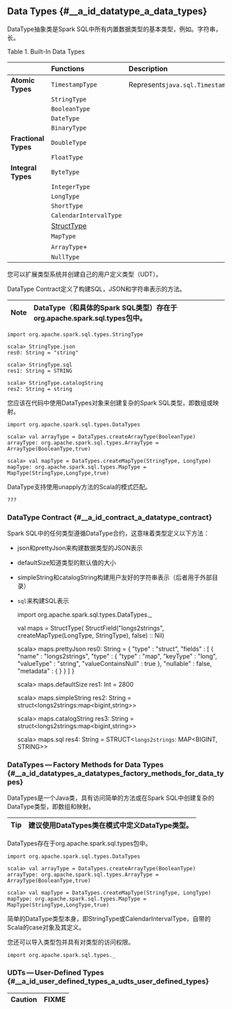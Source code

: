 ## Data Types {#__a_id_datatype_a_data_types}

DataType抽象类是Spark SQL中所有内置数据类型的基本类型，例如。字符串，长。

Table 1. Built-In Data Types

|   | Functions | Description |
| :--- | :--- | :--- |
| **Atomic Types** | `TimestampType` | Represents`java.sql.Timestamp`values. |
|  | `StringType` |  |
|  | `BooleanType` |  |
|  | `DateType` |  |
|  | `BinaryType` |  |
| **Fractional Types** | `DoubleType` |  |
|  | `FloatType` |  |
| **Integral Types** | `ByteType` |  |
|  | `IntegerType` |  |
|  | `LongType` |  |
|  | `ShortType` |  |
|  | `CalendarIntervalType` |  |
|  | [StructType](https://jaceklaskowski.gitbooks.io/mastering-apache-spark/content/spark-sql-StructType.html) |  |
|  | `MapType` |  |
|  | `ArrayType`+ |  |
|  | `NullType` |  |

您可以扩展类型系统并创建自己的用户定义类型（UDT）。

DataType Contract定义了构建SQL，JSON和字符串表示的方法。

| Note | DataType（和具体的Spark SQL类型）存在于org.apache.spark.sql.types包中。 |
| :---: | :--- |


```
import org.apache.spark.sql.types.StringType

scala> StringType.json
res0: String = "string"

scala> StringType.sql
res1: String = STRING

scala> StringType.catalogString
res2: String = string
```

您应该在代码中使用DataTypes对象来创建复杂的Spark SQL类型，即数组或映射。

```
import org.apache.spark.sql.types.DataTypes

scala> val arrayType = DataTypes.createArrayType(BooleanType)
arrayType: org.apache.spark.sql.types.ArrayType = ArrayType(BooleanType,true)

scala> val mapType = DataTypes.createMapType(StringType, LongType)
mapType: org.apache.spark.sql.types.MapType = MapType(StringType,LongType,true)
```

DataType支持使用unapply方法的Scala的模式匹配。

```
???
```

### DataType Contract {#__a_id_contract_a_datatype_contract}

Spark SQL中的任何类型遵循DataType合约，这意味着类型定义以下方法：

* json和prettyJson来构建数据类型的JSON表示

* defaultSize知道类型的默认值的大小

* simpleString和catalogString构建用户友好的字符串表示（后者用于外部目录）

* `sql`来构建SQL表示

    import org.apache.spark.sql.types.DataTypes._

    val maps = StructType(
      StructField("longs2strings", createMapType(LongType, StringType), false) :: Nil)

    scala> maps.prettyJson
    res0: String =
    {
      "type" : "struct",
      "fields" : [ {
        "name" : "longs2strings",
        "type" : {
          "type" : "map",
          "keyType" : "long",
          "valueType" : "string",
          "valueContainsNull" : true
        },
        "nullable" : false,
        "metadata" : { }
      } ]
    }

    scala> maps.defaultSize
    res1: Int = 2800

    scala> maps.simpleString
    res2: String = struct<longs2strings:map<bigint,string>>

    scala> maps.catalogString
    res3: String = struct<longs2strings:map<bigint,string>>

    scala> maps.sql
    res4: String = STRUCT<`longs2strings`: MAP<BIGINT, STRING>>

### DataTypes — Factory Methods for Data Types {#__a_id_datatypes_a_datatypes_factory_methods_for_data_types}

DataTypes是一个Java类，具有访问简单的方法或在Spark SQL中创建复杂的DataType类型，即数组和映射。

| Tip | 建议使用DataTypes类在模式中定义DataType类型。 |
| :---: | :--- |


DataTypes存在于org.apache.spark.sql.types包中。

```
import org.apache.spark.sql.types.DataTypes

scala> val arrayType = DataTypes.createArrayType(BooleanType)
arrayType: org.apache.spark.sql.types.ArrayType = ArrayType(BooleanType,true)

scala> val mapType = DataTypes.createMapType(StringType, LongType)
mapType: org.apache.spark.sql.types.MapType = MapType(StringType,LongType,true)
```

简单的DataType类型本身，即StringType或CalendarIntervalType，自带的Scala的case对象及其定义。

您还可以导入类型包并具有对类型的访问权限。

```
import org.apache.spark.sql.types._
```

### UDTs — User-Defined Types {#__a_id_user_defined_types_a_udts_user_defined_types}

| Caution | FIXME |
| :--- | :--- |
















